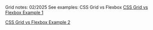 Grid notes:
02/2025
See examples: CSS Grid vs Flexbox
  [CSS Grid vs Flexbox Example 1 ](http://127.0.0.1:5500/10.0%20Display%20Grid/example.html)

  [CSS Grid vs Flexbox Example 2 ](https://appbrewery.github.io/grid-vs-flexbox/)

